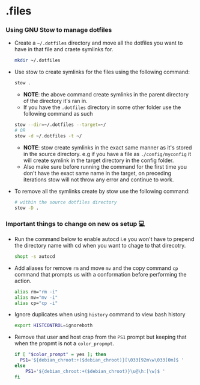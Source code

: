 # .files

### Using GNU Stow to manage dotfiles
- Create a `~/.dotfiles` directory and move all the dotfiles you want to have in that file and craete symlinks for.
  ```bash
  mkdir ~/.dotfiles
  ```
- Use stow to create symlinks for the files using the following command:
  ```bash
  stow .
  ```
  - **NOTE**: the above command create symlinks in the parent directory of the directory it's ran in.
  - If you have the `.dotfiles` directory in some other folder use the following command as such
  ```bash
  stow --dir=~/.dotfiles --target=~/
  # OR
  stow -d ~/.dotfiles -t ~/
  ```
  - **NOTE**: stow create symlinks in the exact same manner as it's stored in the source directory. e.g if you have a file as `./config/myconfig` it will create symlink in the target directory in the config folder.
  - Also make sure before running the command for the first time you don't have the exact same name in the target, on preceding iterations stow will not throw any error and continue to work.

- To remove all the symlinks create by stow use the following command:
  ```bash
  # within the source dotfiles directory
  stow -D .
  ```

### Important things to change on new os setup 💻
- Run the command below to enable autocd i.e you won't have to prepend the directory name with cd when you want to chage to that direcotry.
  ```bash
  shopt -s autocd
  ```
 - Add aliases for remove `rm` and move `mv` and the copy command `cp` command that prompts us with a conformation before performing the action.
    ```bash
    alias rm="rm -i"
    alias mv="mv -i"
    alias cp="cp -i"
    ```
- Ignore duplicates when using `history` command to view bash history
  ```bash
  export HISTCONTROL=ignoreboth
  ```
- Remove that user and host crap from the `PS1` prompt but keeping that when the propmt is not a `color_propmpt`.
  ```bash
  if [ "$color_prompt" = yes ]; then
    PS1='${debian_chroot:+($debian_chroot)}[\033[92m\w\033[0m]$ '
  else
      PS1='${debian_chroot:+($debian_chroot)}\u@\h:[\w]$ '
  fi
  ```

